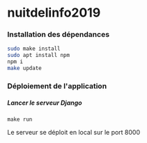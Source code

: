 # nuitdelinfo2019

### Installation des dépendances

```bash
sudo make install
sudo apt install npm
npm i
make update
```

### Déploiement de l'application

##### Lancer le serveur Django

`make run`

Le serveur se déploit en local sur le port 8000

